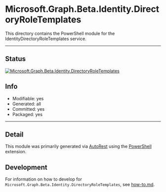 <!-- region Generated -->
# Microsoft.Graph.Beta.Identity.DirectoryRoleTemplates
This directory contains the PowerShell module for the IdentityDirectoryRoleTemplates service.

---
## Status
[![Microsoft.Graph.Beta.Identity.DirectoryRoleTemplates](https://img.shields.io/powershellgallery/v/Microsoft.Graph.Beta.Identity.DirectoryRoleTemplates.svg?style=flat-square&label=Microsoft.Graph.Beta.Identity.DirectoryRoleTemplates "Microsoft.Graph.Beta.Identity.DirectoryRoleTemplates")](https://www.powershellgallery.com/packages/Microsoft.Graph.Beta.Identity.DirectoryRoleTemplates/)

## Info
- Modifiable: yes
- Generated: all
- Committed: yes
- Packaged: yes

---
## Detail
This module was primarily generated via [AutoRest](https://github.com/Azure/autorest) using the [PowerShell](https://github.com/Azure/autorest.powershell) extension.

## Development
For information on how to develop for `Microsoft.Graph.Beta.Identity.DirectoryRoleTemplates`, see [how-to.md](how-to.md).
<!-- endregion -->
